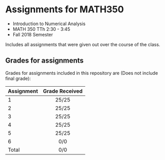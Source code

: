 # Assignments for MATH350
* Introduction to Numerical Analysis
* MATH 350 TTh 2:30 - 3:45
* Fall 2018 Semester

Includes all assignments that were given out over the course of the class.

## Grades for assignments
Grades for assignments included in this repository are (Does not include final grade):

| Assignment    | Grade Received       |
| ------------- |:--------------------:|
| 1             | 25/25                |
| 2             | 25/25                |
| 3             | 25/25                |
| 4             | 25/25                |
| 5             | 25/25                |
| 6             | 0/0                  |
| Total         | 0/0                  |
